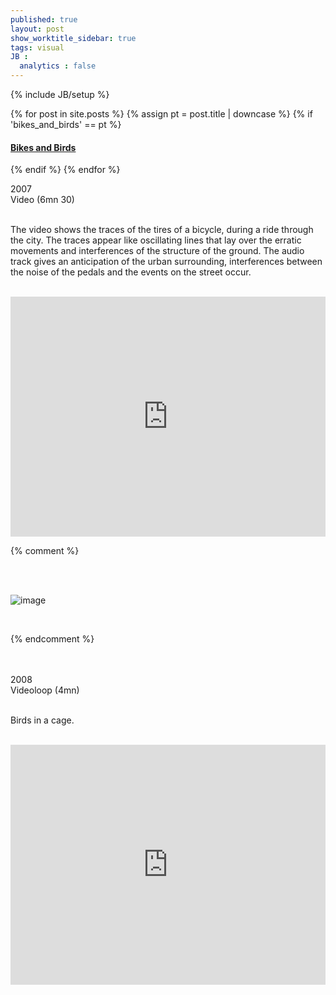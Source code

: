 ```yaml
---
published: true
layout: post
show_worktitle_sidebar: true
tags: visual
JB :
  analytics : false
---
```


{% include JB/setup %}


{% for post in site.posts %}
	{% assign pt = post.title | downcase %}
	{% if 'bikes_and_birds' == pt %}
<h4><a href="{{ BASE_PATH }}{{ post.url }}">Bikes and Birds</a></h4>
	{% endif %}
{% endfor %}

<p>
2007<br />
Video (6mn 30)<br /><br />

The video shows the traces of the tires of a bicycle, during a ride through the city. The traces appear like oscillating lines that lay over the erratic movements and interferences of the structure of the ground. The audio track gives an anticipation of the urban surrounding, interferences between the noise of the pedals and the events on the street occur.<br /><br />
</p>


<iframe width="100%" height="384" frameborder="0" allowfullscreen="" webkitallowfullscreen="" src="http://player.vimeo.com/video/84548536?title=0&amp;byline=0&amp;portrait=0">
</iframe>


{% comment %}
<p> <br /><br /></p>
<img src="{{ site.url }}/images/ufo.jpg" alt="image">
<p>&nbsp;</p>
{% endcomment %}


<p>
<br /><br />
2008<br />
Videoloop (4mn)<br /><br />

Birds in a cage.<br /><br />
</p>

<iframe width="100%" height="384" frameborder="0" allowfullscreen="" webkitallowfullscreen="" src="http://player.vimeo.com/video/79397224?title=0&amp;byline=0&amp;portrait=0">
</iframe>

